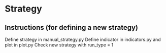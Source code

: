 # Strategy

## Instructions (for defining a new strategy)
Define strategy in manual_strategy.py
Define indicator in indicators.py and plot in plot.py
Check new strategy with run_type = 1